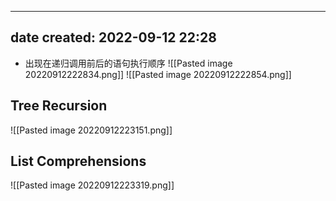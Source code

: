 
---
date created: 2022-09-12 22:28
---

- 出现在递归调用前后的语句执行顺序
![[Pasted image 20220912222834.png]]
![[Pasted image 20220912222854.png]]
## Tree Recursion
![[Pasted image 20220912223151.png]]
## List Comprehensions
![[Pasted image 20220912223319.png]]
